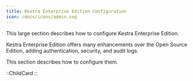 ```yaml
---
title: Kestra Enterprise Edition Configuration
icon: /docs/icons/admin.svg
---
```


This large section describes how to configure Kestra Enterprise Edition.

Kestra Enterprise Edition offers many enhancements over the Open Source Edition, adding authentication, security, and audit logs.

This section describes how to configure them.

::ChildCard
::
